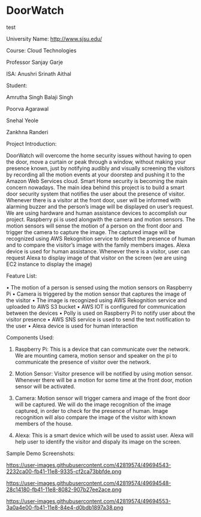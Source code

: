 # DoorWatch

test

University Name: http://www.sjsu.edu/

Course: Cloud Technologies

Professor Sanjay Garje 

ISA: Anushri Srinath Aithal

Student:

Amrutha Singh Balaji Singh 

Poorva Agarawal

Snehal Yeole

Zankhna Randeri

Project Introduction:

DoorWatch will overcome the home security issues without having to open the door, move a curtain or peak through a window, without making your presence known, just by notifying audibly and visually screening the visitors by recording all the motion events at your doorstep and pushing it to the Amazon Web Services cloud. 
Smart Home security is becoming the main concern nowadays. The main idea behind this project is to build a smart door security system that notifies the user about the presence of visitor. Whenever there is a visitor at the front door, user will be informed with alarming buzzer and the person’s image will be displayed on user’s request. 
We are using hardware and human assistance devices to accomplish our project. Raspberry pi is used alongwith the camera and motion sensors. The motion sensors will sense the motion of a person on the front door and trigger the camera to capture the image. The captured image will be recognized using AWS Rekognition service to detect the presence of human and to compare the visitor’s image with the family members images. 
Alexa device is used for human assistance. Whenever there is a visitor, user can request Alexa to display image of that visitor on the screen (we are using EC2 instance to display the image)

Feature List:

•	The motion of a person is sensed using the motion sensors on Raspberry Pi
•	Camera is triggered by the motion sensor that captures the image of the visitor
•	The image is recognized using AWS Rekognition service and uploaded to AWS S3 bucket
•	AWS IOT is configured for communication between the devices
•	Polly is used on Raspberry Pi to notify user about the visitor presence
•	AWS SNS service is used to send the text notification to the user
•	Alexa device is used for human interaction 



Components Used:

1. Raspberry Pi: This is a device that can communicate over the network. We are mounting camera, motion sensor and speaker on the pi to communicate the presence of visitor over the network.

2. Motion Sensor: Visitor presence will be notified by using motion sensor. Whenever there will be a motion for some time at the front door, motion sensor will be activated.

3. Camera: Motion sensor will trigger camera and image of the front door will be captured. We will do the image recognition of the image captured, in order to check for the presence of human. Image recognition will also compare the image of the visitor with known members of the house.

4. Alexa: This is a smart device which will be used to assist user. Alexa will help user to identify the visitor and dispaly its image on the screen.

Sample Demo Screenshots:

https://user-images.githubusercontent.com/42819574/49694543-2232ca00-fb41-11e8-9335-cf2ca73bbfde.png

https://user-images.githubusercontent.com/42819574/49694548-28c14180-fb41-11e8-8082-907b27ee2ace.png

https://user-images.githubusercontent.com/42819574/49694553-3a0a4e00-fb41-11e8-84e4-d0bdb1897a38.png



